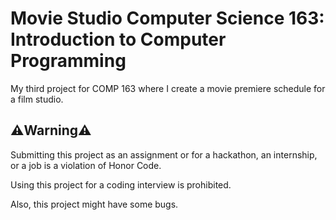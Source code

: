 # Movie Studio Computer Science 163: Introduction to Computer Programming
My third project for COMP 163 where I create a movie premiere schedule for a film studio.

## ⚠️Warning⚠️
Submitting this project as an assignment or for a hackathon, an internship, or a job is a violation of Honor Code.

Using this project for a coding interview is prohibited.

Also, this project might have some bugs.
